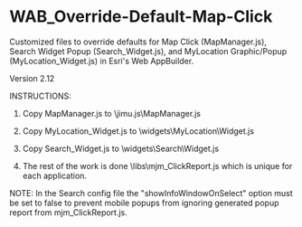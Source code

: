 # WAB_Override-Default-Map-Click
Customized files to override defaults for Map Click (MapManager.js), Search Widget Popup (Search_Widget.js), and MyLocation Graphic/Popup (MyLocation_Widget.js) in Esri's Web AppBuilder.

Version 2.12

INSTRUCTIONS:

1. Copy MapManager.js to \jimu.js\MapManager.js

2. Copy MyLocation_Widget.js to \widgets\MyLocation\Widget.js

3. Copy Search_Widget.js to \widgets\Search\Widget.js

4. The rest of the work is done \libs\mjm_ClickReport.js which is unique for each application.

NOTE:
In the Search config file the "showInfoWindowOnSelect" option must be set to false to prevent mobile popups from ignoring generated popup report from mjm_ClickReport.js. 

